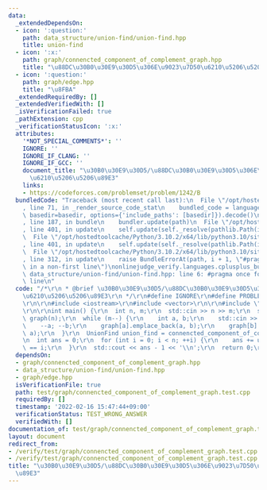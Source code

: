```yaml
---
data:
  _extendedDependsOn:
  - icon: ':question:'
    path: data_structure/union-find/union-find.hpp
    title: union-find
  - icon: ':x:'
    path: graph/connencted_component_of_complement_graph.hpp
    title: "\u88DC\u30B0\u30E9\u30D5\u306E\u9023\u7D50\u6210\u5206\u5206\u89E3"
  - icon: ':question:'
    path: graph/edge.hpp
    title: "\u8FBA"
  _extendedRequiredBy: []
  _extendedVerifiedWith: []
  _isVerificationFailed: true
  _pathExtension: cpp
  _verificationStatusIcon: ':x:'
  attributes:
    '*NOT_SPECIAL_COMMENTS*': ''
    IGNORE: ''
    IGNORE_IF_CLANG: ''
    IGNORE_IF_GCC: ''
    document_title: "\u30B0\u30E9\u30D5/\u88DC\u30B0\u30E9\u30D5\u306E\u9023\u7D50\
      \u6210\u5206\u5206\u89E3"
    links:
    - https://codeforces.com/problemset/problem/1242/B
  bundledCode: "Traceback (most recent call last):\n  File \"/opt/hostedtoolcache/Python/3.10.2/x64/lib/python3.10/site-packages/onlinejudge_verify/documentation/build.py\"\
    , line 71, in _render_source_code_stat\n    bundled_code = language.bundle(stat.path,\
    \ basedir=basedir, options={'include_paths': [basedir]}).decode()\n  File \"/opt/hostedtoolcache/Python/3.10.2/x64/lib/python3.10/site-packages/onlinejudge_verify/languages/cplusplus.py\"\
    , line 187, in bundle\n    bundler.update(path)\n  File \"/opt/hostedtoolcache/Python/3.10.2/x64/lib/python3.10/site-packages/onlinejudge_verify/languages/cplusplus_bundle.py\"\
    , line 401, in update\n    self.update(self._resolve(pathlib.Path(included), included_from=path))\n\
    \  File \"/opt/hostedtoolcache/Python/3.10.2/x64/lib/python3.10/site-packages/onlinejudge_verify/languages/cplusplus_bundle.py\"\
    , line 401, in update\n    self.update(self._resolve(pathlib.Path(included), included_from=path))\n\
    \  File \"/opt/hostedtoolcache/Python/3.10.2/x64/lib/python3.10/site-packages/onlinejudge_verify/languages/cplusplus_bundle.py\"\
    , line 312, in update\n    raise BundleErrorAt(path, i + 1, \"#pragma once found\
    \ in a non-first line\")\nonlinejudge_verify.languages.cplusplus_bundle.BundleErrorAt:\
    \ data_structure/union-find/union-find.hpp: line 6: #pragma once found in a non-first\
    \ line\n"
  code: "/*\r\n * @brief \u30B0\u30E9\u30D5/\u88DC\u30B0\u30E9\u30D5\u306E\u9023\u7D50\
    \u6210\u5206\u5206\u89E3\r\n */\r\n#define IGNORE\r\n#define PROBLEM \"https://codeforces.com/problemset/problem/1242/B\"\
    \r\n\r\n#include <iostream>\r\n#include <vector>\r\n\r\n#include \"../../graph/connencted_component_of_complement_graph.hpp\"\
    \r\n\r\nint main() {\r\n  int n, m;\r\n  std::cin >> n >> m;\r\n  std::vector<std::vector<Edge<bool>>>\
    \ graph(n);\r\n  while (m--) {\r\n    int a, b;\r\n    std::cin >> a >> b;\r\n\
    \    --a; --b;\r\n    graph[a].emplace_back(a, b);\r\n    graph[b].emplace_back(b,\
    \ a);\r\n  }\r\n  UnionFind union_find = connencted_component_of_complement_graph(graph);\r\
    \n  int ans = 0;\r\n  for (int i = 0; i < n; ++i) {\r\n    ans += union_find.root(i)\
    \ == i;\r\n  }\r\n  std::cout << ans - 1 << '\\n';\r\n  return 0;\r\n}\r\n"
  dependsOn:
  - graph/connencted_component_of_complement_graph.hpp
  - data_structure/union-find/union-find.hpp
  - graph/edge.hpp
  isVerificationFile: true
  path: test/graph/connencted_component_of_complement_graph.test.cpp
  requiredBy: []
  timestamp: '2022-02-16 15:47:44+09:00'
  verificationStatus: TEST_WRONG_ANSWER
  verifiedWith: []
documentation_of: test/graph/connencted_component_of_complement_graph.test.cpp
layout: document
redirect_from:
- /verify/test/graph/connencted_component_of_complement_graph.test.cpp
- /verify/test/graph/connencted_component_of_complement_graph.test.cpp.html
title: "\u30B0\u30E9\u30D5/\u88DC\u30B0\u30E9\u30D5\u306E\u9023\u7D50\u6210\u5206\u5206\
  \u89E3"
---
```


